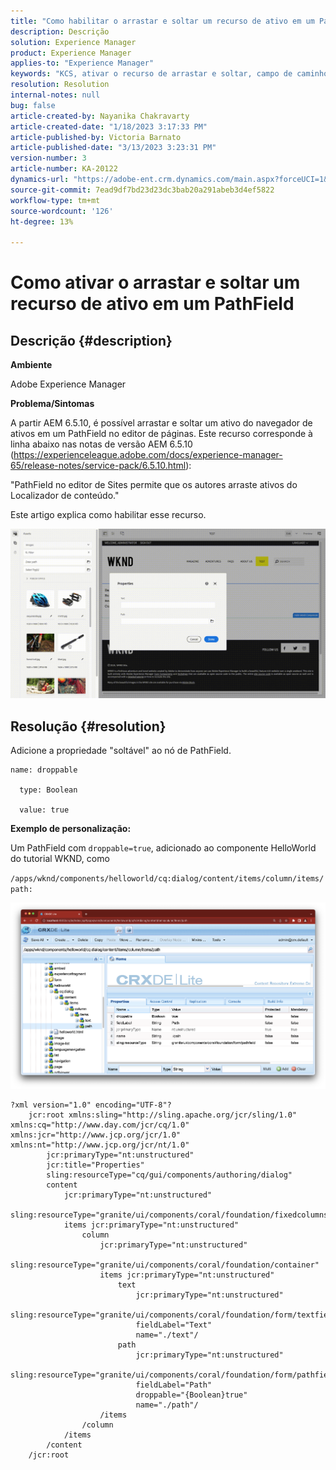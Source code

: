 ```yaml
---
title: "Como habilitar o arrastar e soltar um recurso de ativo em um PathField"
description: Descrição
solution: Experience Manager
product: Experience Manager
applies-to: "Experience Manager"
keywords: "KCS, ativar o recurso de arrastar e soltar, campo de caminho, AEM, editor de página"
resolution: Resolution
internal-notes: null
bug: false
article-created-by: Nayanika Chakravarty
article-created-date: "1/18/2023 3:17:33 PM"
article-published-by: Victoria Barnato
article-published-date: "3/13/2023 3:23:31 PM"
version-number: 3
article-number: KA-20122
dynamics-url: "https://adobe-ent.crm.dynamics.com/main.aspx?forceUCI=1&pagetype=entityrecord&etn=knowledgearticle&id=ac3fab38-4397-ed11-aad1-6045bd006b4b"
source-git-commit: 7ead9df7bd23d23dc3bab20a291abeb3d4ef5822
workflow-type: tm+mt
source-wordcount: '126'
ht-degree: 13%

---
```


# Como ativar o arrastar e soltar um recurso de ativo em um PathField

## Descrição {#description}


<b>Ambiente</b>

Adobe Experience Manager

<b>Problema/Sintomas</b>

A partir AEM 6.5.10, é possível arrastar e soltar um ativo do navegador de ativos em um PathField no editor de páginas. Este recurso corresponde à linha abaixo nas notas de versão AEM 6.5.10 (https://experienceleague.adobe.com/docs/experience-manager-65/release-notes/service-pack/6.5.10.html):

&quot;PathField no editor de Sites permite que os autores arraste ativos do Localizador de conteúdo.&quot;

Este artigo explica como habilitar esse recurso.

![](assets/___b33fab38-4397-ed11-aad1-6045bd006b4b___.gif)


## Resolução {#resolution}


Adicione a propriedade &quot;soltável&quot; ao nó de PathField.


```
name: droppable

  type: Boolean

  value: true
```


<b>Exemplo de personalização:</b>

Um PathField com `droppable=true`, adicionado ao componente HelloWorld do tutorial WKND, como

`/apps/wknd/components/helloworld/cq:dialog/content/items/column/items/path:`

![](assets/6106400f-2b07-ed11-82e4-00224808e483.png)


```
?xml version="1.0" encoding="UTF-8"?
    jcr:root xmlns:sling="http://sling.apache.org/jcr/sling/1.0" xmlns:cq="http://www.day.com/jcr/cq/1.0" xmlns:jcr="http://www.jcp.org/jcr/1.0" xmlns:nt="http://www.jcp.org/jcr/nt/1.0"
        jcr:primaryType="nt:unstructured"
        jcr:title="Properties"
        sling:resourceType="cq/gui/components/authoring/dialog"
        content
            jcr:primaryType="nt:unstructured"
            sling:resourceType="granite/ui/components/coral/foundation/fixedcolumns"
            items jcr:primaryType="nt:unstructured"
                column
                    jcr:primaryType="nt:unstructured"
                    sling:resourceType="granite/ui/components/coral/foundation/container"
                    items jcr:primaryType="nt:unstructured"
                        text
                            jcr:primaryType="nt:unstructured"
                            sling:resourceType="granite/ui/components/coral/foundation/form/textfield"
                            fieldLabel="Text"
                            name="./text"/
                        path
                            jcr:primaryType="nt:unstructured"
                            sling:resourceType="granite/ui/components/coral/foundation/form/pathfield"
                            fieldLabel="Path"
                            droppable="{Boolean}true"
                            name="./path"/
                    /items
                /column
            /items
        /content
    /jcr:root
```

